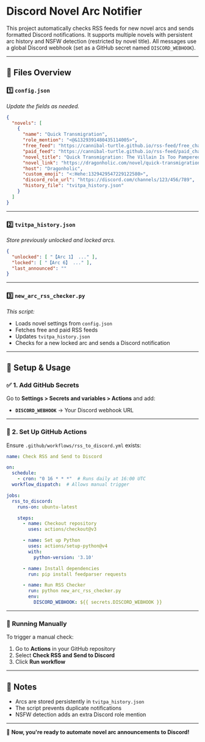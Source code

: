 # Discord Novel Arc Notifier

This project automatically checks RSS feeds for new novel arcs and sends formatted Discord notifications. It supports multiple novels with persistent arc history and NSFW detection (restricted by novel title). All messages use a global Discord webhook (set as a GitHub secret named `DISCORD_WEBHOOK`).

---

## 📂 Files Overview

### 1️⃣ `config.json`
_Update the fields as needed._

```json
{
  "novels": [
    {
      "name": "Quick Transmigration",
      "role_mention": "<@&1329391480435114005>",
      "free_feed": "https://cannibal-turtle.github.io/rss-feed/free_chapters_feed.xml",
      "paid_feed": "https://cannibal-turtle.github.io/rss-feed/paid_chapters_feed.xml",
      "novel_title": "Quick Transmigration: The Villain Is Too Pampered and Alluring",
      "novel_link": "https://dragonholic.com/novel/quick-transmigration-the-villain-is-too-pampered-and-alluring/",
      "host": "Dragonholic",
      "custom_emoji": "<:Hehe:1329429547229122580>",
      "discord_role_url": "https://discord.com/channels/123/456/789",
      "history_file": "tvitpa_history.json"
    }
  ]
}
```

---

### 2️⃣ `tvitpa_history.json`
_Store previously unlocked and locked arcs._

```json
{
  "unlocked": [ "【Arc 1】 ..." ],
  "locked": [ "【Arc 6】 ..." ],
  "last_announced": ""
}
```

---

### 3️⃣ `new_arc_rss_checker.py`
_This script:_
- Loads novel settings from `config.json`
- Fetches free and paid RSS feeds
- Updates `tvitpa_history.json`
- Checks for a new locked arc and sends a Discord notification

---

## 🔧 Setup & Usage

### ✅ 1. Add GitHub Secrets
Go to **Settings > Secrets and variables > Actions** and add:
- **`DISCORD_WEBHOOK`** → Your Discord webhook URL

---

### 📌 2. Set Up GitHub Actions
Ensure `.github/workflows/rss_to_discord.yml` exists:

```yaml
name: Check RSS and Send to Discord

on:
  schedule:
    - cron: "0 16 * * *"  # Runs daily at 16:00 UTC
  workflow_dispatch:  # Allows manual trigger

jobs:
  rss_to_discord:
    runs-on: ubuntu-latest

    steps:
      - name: Checkout repository
        uses: actions/checkout@v3

      - name: Set up Python
        uses: actions/setup-python@v4
        with:
          python-version: '3.10'

      - name: Install dependencies
        run: pip install feedparser requests

      - name: Run RSS Checker
        run: python new_arc_rss_checker.py
        env:
          DISCORD_WEBHOOK: ${{ secrets.DISCORD_WEBHOOK }}
```

---

### 🚀 Running Manually
To trigger a manual check:
1. Go to **Actions** in your GitHub repository
2. Select **Check RSS and Send to Discord**
3. Click **Run workflow**

---

## 🎯 Notes
- Arcs are stored persistently in `tvitpa_history.json`
- The script prevents duplicate notifications
- NSFW detection adds an extra Discord role mention

---
🚀 **Now, you're ready to automate novel arc announcements to Discord!**
